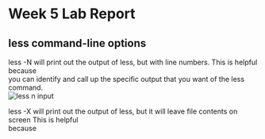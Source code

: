 # Week 5 Lab Report

## less command-line options
less -N <filename> will print out the output of less, but with line numbers. This is helpful because <br/>
you can identify and call up the specific output that you want of the less command. <br/>
![less n input](https://user-images.githubusercontent.com/114313685/198942901-0983f64e-5adf-4dc7-bbef-c25315ccb39b.PNG)
<br/>
  
less -X <filename> will print out the output of less, but it will leave file contents on screen This is helpful <br/>
because 
